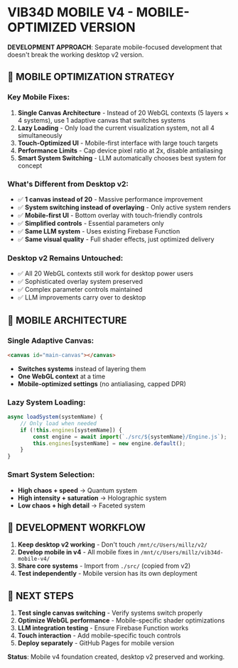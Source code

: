 # VIB34D MOBILE V4 - MOBILE-OPTIMIZED VERSION

**DEVELOPMENT APPROACH**: Separate mobile-focused development that doesn't break the working desktop v2 version.

## 🎯 MOBILE OPTIMIZATION STRATEGY

### **Key Mobile Fixes:**
1. **Single Canvas Architecture** - Instead of 20 WebGL contexts (5 layers × 4 systems), use 1 adaptive canvas that switches systems
2. **Lazy Loading** - Only load the current visualization system, not all 4 simultaneously  
3. **Touch-Optimized UI** - Mobile-first interface with large touch targets
4. **Performance Limits** - Cap device pixel ratio at 2x, disable antialiasing
5. **Smart System Switching** - LLM automatically chooses best system for concept

### **What's Different from Desktop v2:**
- ✅ **1 canvas instead of 20** - Massive performance improvement
- ✅ **System switching instead of overlaying** - Only active system renders
- ✅ **Mobile-first UI** - Bottom overlay with touch-friendly controls
- ✅ **Simplified controls** - Essential parameters only
- ✅ **Same LLM system** - Uses existing Firebase Function
- ✅ **Same visual quality** - Full shader effects, just optimized delivery

### **Desktop v2 Remains Untouched:**
- ✅ All 20 WebGL contexts still work for desktop power users
- ✅ Sophisticated overlay system preserved
- ✅ Complex parameter controls maintained
- ✅ LLM improvements carry over to desktop

## 📱 MOBILE ARCHITECTURE

### **Single Adaptive Canvas:**
```html
<canvas id="main-canvas"></canvas>
```
- **Switches systems** instead of layering them
- **One WebGL context** at a time
- **Mobile-optimized settings** (no antialiasing, capped DPR)

### **Lazy System Loading:**
```javascript
async loadSystem(systemName) {
    // Only load when needed
    if (!this.engines[systemName]) {
        const engine = await import(`./src/${systemName}/Engine.js`);
        this.engines[systemName] = new engine.default();
    }
}
```

### **Smart System Selection:**
- **High chaos + speed** → Quantum system
- **High intensity + saturation** → Holographic system  
- **Low chaos + high detail** → Faceted system

## 🚀 DEVELOPMENT WORKFLOW

1. **Keep desktop v2 working** - Don't touch `/mnt/c/Users/millz/v2/`
2. **Develop mobile in v4** - All mobile fixes in `/mnt/c/Users/millz/vib34d-mobile-v4/`
3. **Share core systems** - Import from `./src/` (copied from v2)
4. **Test independently** - Mobile version has its own deployment

## 🔧 NEXT STEPS

1. **Test single canvas switching** - Verify systems switch properly
2. **Optimize WebGL performance** - Mobile-specific shader optimizations
3. **LLM integration testing** - Ensure Firebase Function works
4. **Touch interaction** - Add mobile-specific touch controls
5. **Deploy separately** - GitHub Pages for mobile version

**Status**: Mobile v4 foundation created, desktop v2 preserved and working.